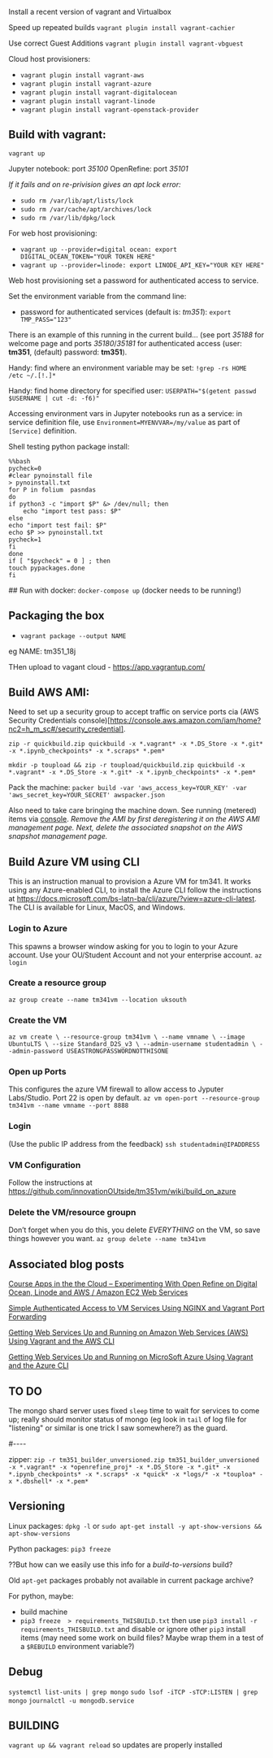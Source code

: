 Install a recent version of vagrant and Virtualbox

Speed up repeated builds
`vagrant plugin install vagrant-cachier`

Use correct Guest Additions
`vagrant plugin install vagrant-vbguest`


Cloud host provisioners:
- `vagrant plugin install vagrant-aws`
- `vagrant plugin install vagrant-azure`
- `vagrant plugin install vagrant-digitalocean`
- `vagrant plugin install vagrant-linode`
- `vagrant plugin install vagrant-openstack-provider`

## Build with vagrant:

`vagrant up`

Jupyter notebook: port *35100*
OpenRefine: port *35101*

*If it fails and on re-privision gives an apt lock error:*
- `sudo rm /var/lib/apt/lists/lock`
- `sudo rm /var/cache/apt/archives/lock`
- `sudo rm /var/lib/dpkg/lock`


For web host provisioning:

- `vagrant up --provider=digital ocean: export DIGITAL_OCEAN_TOKEN="YOUR TOKEN HERE"`
- `vagrant up --provider=linode: export LINODE_API_KEY="YOUR KEY HERE"`


Web host provisioning set a password for authenticated access to service.

Set the environment variable from the command line:

 - password for authenticated services (default is: *tm351*): `export TMP_PASS="123"`

There is an example of this running in the current build... (see port *35188* for welcome page and ports *35180*/*35181* for authenticated access (user: __tm351__, (default) password: __tm351__).

Handy: find where an environment variable may be set: `!grep -rs HOME /etc ~/.[!.]*`

Handy: find home directory for specified user: `USERPATH="$(getent passwd $USERNAME | cut -d: -f6)"`

Accessing environment vars in Jupyter notebooks run as a service: in service definition file, use `Environment=MYENVVAR=/my/value` as part of  `[Service]` definition.

Shell testing python package install:
```
%%bash
pycheck=0
#clear pynoinstall file
> pynoinstall.txt
for P in folium  pasndas
do
if python3 -c "import $P" &> /dev/null; then
    echo "import test pass: $P"
else
echo "import test fail: $P"
echo $P >> pynoinstall.txt
pycheck=1
fi
done
if [ "$pycheck" = 0 ] ; then
touch pypackages.done
fi
```

## Run with docker:
`docker-compose up` (docker needs to be running!)

## Packaging the box

- `vagrant package --output NAME`

eg NAME: tm351_18j

THen upload to vagant cloud - https://app.vagrantup.com/

## Build AWS AMI:

Need to set up a security group to accept traffic on service ports cia (AWS Security Credentials console)[https://console.aws.amazon.com/iam/home?nc2=h_m_sc#/security_credential].

`zip -r quickbuild.zip quickbuild -x *.vagrant* -x *.DS_Store -x *.git* -x *.ipynb_checkpoints* -x *.scraps* *.pem*`

`mkdir -p toupload && zip -r toupload/quickbuild.zip quickbuild -x *.vagrant* -x *.DS_Store -x *.git* -x *.ipynb_checkpoints* -x *.pem*`
 
Pack the machine:
`packer build -var 'aws_access_key=YOUR_KEY' -var 'aws_secret_key=YOUR_SECRET' awspacker.json`

Also need to take care bringing the machine down. See running (metered) items via [console](https://eu-west-1.console.aws.amazon.com). *Remove the AMI by first deregistering it on the AWS AMI management page. Next, delete the associated snapshot on the AWS snapshot management page.*

## Build Azure VM using CLI
This is an instruction manual to provision a Azure VM for tm341. It works using any Azure-enabled CLI, to install the Azure CLI follow the instructions at https://docs.microsoft.com/bs-latn-ba/cli/azure/?view=azure-cli-latest. The CLI is available for Linux, MacOS, and Windows.

### Login to Azure
This spawns a browser window asking for you to login to your Azure account. Use your OU/Student Account and not your enterprise account.
`az login`

### Create a resource group
`az group create --name tm341vm --location uksouth`

### Create the VM
`az vm create \
  --resource-group tm341vm \
  --name vmname \
  --image UbuntuLTS \
  --size Standard_D2S_v3 \
  --admin-username studentadmin \
  --admin-password USEASTRONGPASSWORDNOTTHISONE`
  
### Open up Ports
This configures the azure VM firewall to allow access to Jyputer Labs/Studio. Port 22 is open by default.
`az vm open-port --resource-group tm341vm --name vmname --port 8888`

### Login
(Use the public IP address from the feedback)
`ssh studentadmin@IPADDRESS`

### VM Configuration
Follow the instructions at https://github.com/innovationOUtside/tm351vm/wiki/build_on_azure

### Delete the VM/resource groupn
Don’t forget when you do this, you delete _EVERYTHING_ on the VM, so save things however you want.
`az group delete --name tm341vm`

## Associated blog posts

[Course Apps in the the Cloud – Experimenting With Open Refine on Digital Ocean, Linode and AWS / Amazon EC2 Web Services](https://blog.ouseful.info/2017/03/30/course-apps-in-the-the-cloud-experimenting-with-open-refine-on-digital-ocean-linode-and-aws-amazon-ec2-web-services/)

[Simple Authenticated Access to VM Services Using NGINX and Vagrant Port Forwarding](https://blog.ouseful.info/2017/04/03/simple-authenticated-access-to-vm-services-using-nginx-and-vagrant-port-forwarding/)

[Getting Web Services Up and Running on Amazon Web Services (AWS) Using Vagrant and the AWS CLI](https://blog.ouseful.info/2017/04/06/getting-web-services-up-and-running-on-amazon-web-services-aws-using-vagrant-and-the-aws-cli/)

[Getting Web Services Up and Running on MicroSoft Azure Using Vagrant and the Azure CLI](https://blog.ouseful.info/2017/04/06/getting-web-services-up-and-running-on-microsoft-azure-using-vagrant-and-the-azure-cli/)

## TO DO

The mongo shard server uses fixed `sleep` time to wait for services to come up; really should monitor status of mongo (eg look in `tail` of log file for "listening" or similar is one trick I saw somewhere?) as the guard.


#----

zipper:
`zip -r tm351_builder_unversioned.zip tm351_builder_unversioned -x *.vagrant* -x *openrefine_proj* -x *.DS_Store -x *.git* -x *.ipynb_checkpoints* -x *.scraps* -x *quick* -x *logs/* -x *touploa* -x *.dbshell* -x *.pem*`


## Versioning

Linux packages: `dpkg -l` or `sudo apt-get install -y apt-show-versions && apt-show-versions`

Python packages: `pip3 freeze`

??But how can we easily use this info for a *build-to-versions* build?

Old `apt-get` packages probably not available in current package archive?

For python, maybe:

- build machine
- `pip3 freeze  > requirements_THISBUILD.txt` then use `pip3 install -r requirements_THISBUILD.txt` and disable or ignore other `pip3` install items (may need some work on build files? Maybe wrap them in a test of a `$REBUILD` environment variable?)

## Debug
`systemctl list-units | grep mongo`
`sudo lsof -iTCP -sTCP:LISTEN | grep mongo`
`journalctl -u mongodb.service`

## BUILDING

`vagrant up && vagrant reload` so updates are properly installed
